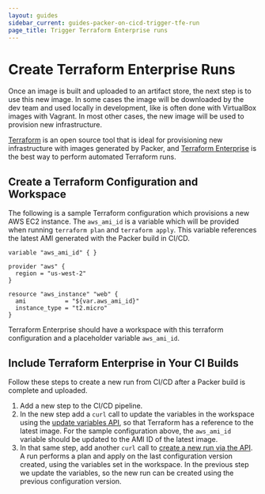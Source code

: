 ```yaml
---
layout: guides
sidebar_current: guides-packer-on-cicd-trigger-tfe-run
page_title: Trigger Terraform Enterprise runs
---
```


# Create Terraform Enterprise Runs

Once an image is built and uploaded to an artifact store, the next step is to
use this new image. In some cases the image will be downloaded by the dev team
and used locally in development, like is often done with VirtualBox images with
Vagrant. In most other cases, the new image will be used to provision new
infrastructure.

[Terraform](https://www.terraform.io/) is an open source tool that is ideal for
provisioning new infrastructure with images generated by Packer, and [Terraform
Enterprise](https://www.hashicorp.com/products/terraform/) is the best way to
perform automated Terraform runs.

## Create a Terraform Configuration and Workspace

The following is a sample Terraform configuration which provisions a new AWS
EC2 instance.  The `aws_ami_id` is a variable which will be provided when
running `terraform plan` and `terraform apply`. This variable references the
latest AMI generated with the Packer build in CI/CD.

```hcl
variable "aws_ami_id" { }

provider "aws" {
  region = "us-west-2"
}

resource "aws_instance" "web" {
  ami           = "${var.aws_ami_id}"
  instance_type = "t2.micro"
}
```

Terraform Enterprise should have a workspace with this terraform configuration
and a placeholder variable `aws_ami_id`.

## Include Terraform Enterprise in Your CI Builds

Follow these steps to create a new run from CI/CD after a Packer build is
complete and uploaded.

1. Add a new step to the CI/CD pipeline.
2. In the new step add a `curl` call to update the variables in the workspace
   using the [update variables
   API](https://www.terraform.io/docs/enterprise-beta/api/variables.html#update-variables),
   so that Terraform has a reference to the latest image. For the sample
   configuration above, the `aws_ami_id` variable should be updated to the AMI
   ID of the latest image.
3. In that same step, add another `curl` call to [create a new run via the
   API](https://www.terraform.io/docs/enterprise-beta/api/run.html#create-a-run).
   A run performs a plan and apply on the last configuration version created,
   using the variables set in the workspace. In the previous step we update the
   variables, so the new run can be created using the previous configuration
   version.
